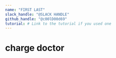 ```yaml
---
name: "FIRST LAST"
slack_handle: "@SLACK HANDLE"
github_handle: "@c00lD00d69"
tutorial: # Link to the tutorial if you used one
---
```


# charge doctor

<!-- Describe your board in 2-3 sentences. What are you making? What will it do? -->

<!-- How much is it going to cost? -->

<!-- Tell us a little bit about your design process. What were some challenges? What helped? ***Totally optional*** -->
